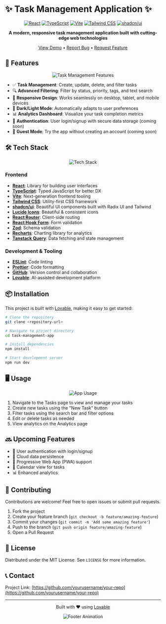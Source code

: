 
# ✨ Task Management Application ✨

<div align="center">
<!--
![Task Manager Banner](https://media.giphy.com/media/l378fH55FhOTp4TpS/giphy.gif) -->

[![React](https://img.shields.io/badge/React-18.3-61DAFB?style=for-the-badge&logo=react&logoColor=white)](https://react.dev/)
[![TypeScript](https://img.shields.io/badge/TypeScript-5.0-3178C6?style=for-the-badge&logo=typescript&logoColor=white)](https://www.typescriptlang.org/)
[![Vite](https://img.shields.io/badge/Vite-5.0-646CFF?style=for-the-badge&logo=vite&logoColor=white)](https://vitejs.dev/)
[![Tailwind CSS](https://img.shields.io/badge/Tailwind_CSS-3.3-38B2AC?style=for-the-badge&logo=tailwind-css&logoColor=white)](https://tailwindcss.com/)
[![shadcn/ui](https://img.shields.io/badge/shadcn/ui-Latest-000000?style=for-the-badge&logo=shadcnui&logoColor=white)](https://ui.shadcn.com/)

**A modern, responsive task management application built with cutting-edge web technologies**

[View Demo](https://lovable.dev/projects/32259ef0-59f6-40ad-bdff-8b430f062124) • [Report Bug](https://github.com/yourusername/your-repo/issues) • [Request Feature](https://github.com/yourusername/your-repo/issues)

</div>

## 🚀 Features

<div align="center">
  
![Task Management Features](https://media.giphy.com/media/3oKIPEqDGUULpEU0aQ/giphy.gif)

</div>

- ✅ **Task Management**: Create, update, delete, and filter tasks
- 🔍 **Advanced Filtering**: Filter by status, priority, tags, and text search
- 📱 **Responsive Design**: Works seamlessly on desktop, tablet, and mobile devices
- 🌙 **Dark/Light Mode**: Automatically adapts to user preferences
- 📊 **Analytics Dashboard**: Visualize your task completion metrics
- 🔐 **Authentication**: User login/signup with secure data storage (coming soon)
- 👥 **Guest Mode**: Try the app without creating an account (coming soon)

## 🛠️ Tech Stack

<div align="center">
  
![Tech Stack](https://media.giphy.com/media/VTFUwRSJ3ZgbV4HePb/giphy.gif)

</div>

### Frontend
- **[React](https://react.dev/)**: Library for building user interfaces
- **[TypeScript](https://www.typescriptlang.org/)**: Typed JavaScript for better DX
- **[Vite](https://vitejs.dev/)**: Next-generation frontend tooling
- **[Tailwind CSS](https://tailwindcss.com/)**: Utility-first CSS framework
- **[shadcn/ui](https://ui.shadcn.com/)**: Beautiful UI components built with Radix UI and Tailwind
- **[Lucide Icons](https://lucide.dev/)**: Beautiful & consistent icons
- **[React Router](https://reactrouter.com/)**: Client-side routing
- **[React Hook Form](https://react-hook-form.com/)**: Form validation
- **[Zod](https://zod.dev/)**: Schema validation
- **[Recharts](https://recharts.org/)**: Charting library for analytics
- **[Tanstack Query](https://tanstack.com/query)**: Data fetching and state management

### Development & Tooling
- **[ESLint](https://eslint.org/)**: Code linting
- **[Prettier](https://prettier.io/)**: Code formatting
- **[GitHub](https://github.com/)**: Version control and collaboration
- **[Lovable](https://lovable.dev/)**: AI-assisted development platform

## 📦 Installation

This project is built with [Lovable](https://lovable.dev), making it easy to get started:

```bash
# Clone the repository
git clone <repository-url>

# Navigate to project directory
cd task-management-app

# Install dependencies
npm install

# Start development server
npm run dev
```

## 🖥️ Usage

<div align="center">
  
![App Usage](https://media.giphy.com/media/xT9IgzoKnwFNmISR8I/giphy.gif)

</div>

1. Navigate to the Tasks page to view and manage your tasks
2. Create new tasks using the "New Task" button
3. Filter tasks using the search bar and filter options
4. Edit or delete tasks as needed
5. View analytics on the Analytics page

## 🔜 Upcoming Features

- 🔐 User authentication with login/signup
- 💾 Cloud data persistence
- 📱 Progressive Web App (PWA) support
- 📅 Calendar view for tasks
- 📊 Enhanced analytics

## 🤝 Contributing

Contributions are welcome! Feel free to open issues or submit pull requests.

1. Fork the project
2. Create your feature branch (`git checkout -b feature/amazing-feature`)
3. Commit your changes (`git commit -m 'Add some amazing feature'`)
4. Push to the branch (`git push origin feature/amazing-feature`)
5. Open a Pull Request

## 📄 License

Distributed under the MIT License. See `LICENSE` for more information.

## 📞 Contact

Project Link: [https://github.com/yourusername/your-repo](https://github.com/yourusername/your-repo)

---

<div align="center">
  
Built with ❤️ using [Lovable](https://lovable.dev)

![Footer Animation](https://media.giphy.com/media/l378eIJ1B64o9YH16/giphy.gif)

</div>
